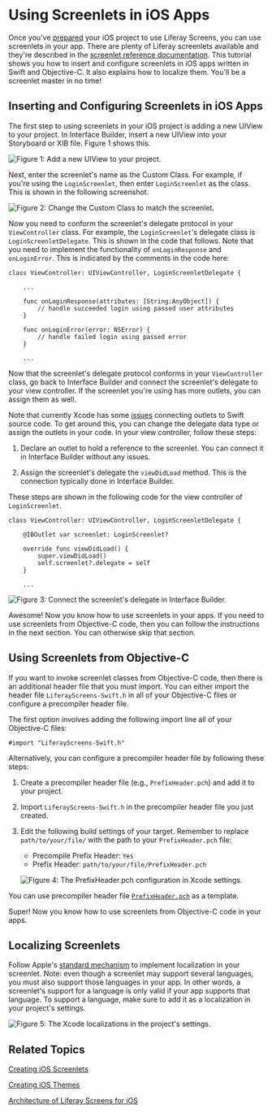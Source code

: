 # Using Screenlets in iOS Apps [](id=using-screenlets-in-ios-apps)

Once you've
[prepared](/develop/tutorials/-/knowledge_base/6-2/preparing-ios-projects-for-liferay-screens)
your iOS project to use Liferay Screens, you can use screenlets in your app.
There are plenty of Liferay screenlets available and they're described in the 
[screenlet reference documentation](/develop/reference/-/knowledge_base/6-2/screenlets-in-liferay-screens-for-ios).
This tutorial shows you how to insert and configure screenlets in iOS apps
written in Swift and Objective-C. It also explains how to localize them. You'll
be a screenlet master in no time! 

## Inserting and Configuring Screenlets in iOS Apps [](id=inserting-and-configuring-screenlets-in-ios-apps)

The first step to using screenlets in your iOS project is adding a new UIView to
your project. In Interface Builder, insert a new UIView into your Storyboard or
XIB file. Figure 1 shows this. 

![Figure 1: Add a new UIView to your project.](../../images/screens-ios-add-uiwindow.png)

Next, enter the screenlet's name as the Custom Class. For example, if you're
using the `LoginScreenlet`, then enter `LoginScreenlet` as the class. This is
shown in the following screenshot.

![Figure 2: Change the Custom Class to match the screenlet.](../../images/screens-ios-custom-class.png)

Now you need to conform the screenlet's delegate protocol in your
`ViewController` class. For example, the `LoginScreenlet`'s delegate class is
`LoginScreenletDelegate`. This is shown in the code that follows. Note that you
need to implement the functionality of `onLoginResponse` and `onLoginError`.
This is indicated by the comments in the code here:

    class ViewController: UIViewController, LoginScreenletDelegate {

        ...

        func onLoginResponse(attributes: [String:AnyObject]) {
            // handle succeeded login using passed user attributes
        }

        func onLoginError(error: NSError) {
            // handle failed login using passed error
        }

        ...

Now that the screenlet's delegate protocol conforms in your `ViewController` 
class, go back to Interface Builder and connect the screenlet's delegate to your 
view controller. If the screenlet you're using has more outlets, you can assign 
them as well.

Note that currently Xcode has some
[issues](http://stackoverflow.com/questions/26180268/interface-builder-iboutlet-and-protocols-for-delegate-and-datasource-in-swift/26180481#26180481) 
connecting outlets to Swift source code. To get around this, you can change the
delegate data type or assign the outlets in your code. In your view controller,
follow these steps: 

1. Declare an outlet to hold a reference to the screenlet. You can connect it in 
   Interface Builder without any issues.
   
2. Assign the screenlet's delegate the `viewDidLoad` method. This is 
   the connection typically done in Interface Builder.

These steps are shown in the following code for the view controller of 
`LoginScreenlet`.

    class ViewController: UIViewController, LoginScreenletDelegate {

        @IBOutlet var screenlet: LoginScreenlet?

        override func viewDidLoad() {
            super.viewDidLoad()
            self.screenlet?.delegate = self
        }

        ...

![Figure 3: Connect the screenlet's delegate in Interface Builder.](../../images/screens-ios-xcode-delegate.png)

Awesome! Now you know how to use screenlets in your apps. If you need to use
screenlets from Objective-C code, then you can follow the instructions in the
next section. You can otherwise skip that section. 

## Using Screenlets from Objective-C [](id=using-screenlets-from-objective-c)

If you want to invoke screenlet classes from Objective-C code, then there is an
additional header file that you must import. You can either import the header
file `LiferayScreens-Swift.h` in all of your Objective-C files or configure a
precompiler header file. 

The first option involves adding the following import line all of your
Objective-C files: 

    #import "LiferayScreens-Swift.h"

Alternatively, you can configure a precompiler header file by following these
steps: 

1. Create a precompiler header file (e.g., `PrefixHeader.pch`) and add it to
   your project. 

2. Import `LiferayScreens-Swift.h` in the precompiler header file you just
   created.

3. Edit the following build settings of your target. Remember to replace
   `path/to/your/file/` with the path to your `PrefixHeader.pch` file:

    - Precompile Prefix Header: `Yes`
    - Prefix Header: `path/to/your/file/PrefixHeader.pch`

    ![Figure 4: The `PrefixHeader.pch` configuration in Xcode settings.](../../images/screens-ios-xcode-prefix.png)

You can use precompiler header file
[`PrefixHeader.pch`](https://github.com/liferay/liferay-screens/tree/master/ios/Samples/Showcase-objc/LiferayScreens-Showcase-Objc/PrefixHeader.pch) 
as a template. 

Super! Now you know how to use screenlets from Objective-C code in your apps. 

## Localizing Screenlets [](id=localizing-screenlets)

Follow Apple's
[standard mechanism](https://developer.apple.com/library/ios/documentation/MacOSX/Conceptual/BPInternational/Introduction/Introduction.html) 
to implement localization in your screenlet. Note: even though a screenlet may
support several languages, you must also support those languages in your app. In
other words, a screenlet's support for a language is only valid if your app
supports that language. To support a language, make sure to add it as a
localization in your project's settings. 

![Figure 5: The Xcode localizations in the project's settings.](../../images/screens-ios-xcode-localizations.png)

## Related Topics [](id=related-topics)

[Creating iOS Screenlets](/develop/tutorials/-/knowledge_base/6-2/creating-ios-screenlets)

[Creating iOS Themes](/develop/tutorials/-/knowledge_base/6-2/creating-ios-themes)

[Architecture of Liferay Screens for iOS](/develop/tutorials/-/knowledge_base/6-2/architecture-of-liferay-screens-for-ios)
